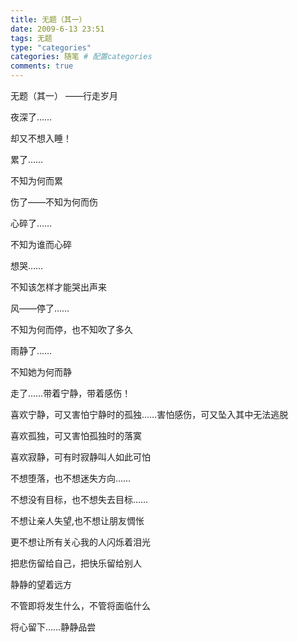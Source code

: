 ```yaml
---
title: 无题（其一） 
date: 2009-6-13 23:51
tags: 无题
type: "categories"
categories: 随笔 # 配置categories
comments: true
---
```


无题（其一）
——行走岁月

夜深了……­

却又不想入睡！­

累了……­

不知为何而累­

伤了——不知为何而伤­

心碎了……­

不知为谁而心碎­

想哭……­

不知该怎样才能哭出声来­

风——停了……­

不知为何而停，也不知吹了多久­

雨静了……­

不知她为何而静­

走了……带着宁静，带着感伤！­

喜欢宁静，可又害怕宁静时的孤独……害怕感伤，可又坠入其中无法逃脱­

喜欢孤独，可又害怕孤独时的落寞­

喜欢寂静，可有时寂静叫人如此可怕­

不想堕落，也不想迷失方向……­

不想没有目标，也不想失去目标……­

不想让亲人失望,也不想让朋友惆怅­

更不想让所有关心我的人闪烁着泪光­

把悲伤留给自己，把快乐留给别人­

静静的望着远方­

不管即将发生什么，不管将面临什么­

将心留下……静静品尝
